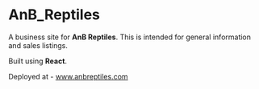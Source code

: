 # AnB_Reptiles

A business site for **AnB Reptiles**.  This is intended for general information and sales listings.  

Built using **React**.  
  
  Deployed at - www.anbreptiles.com
